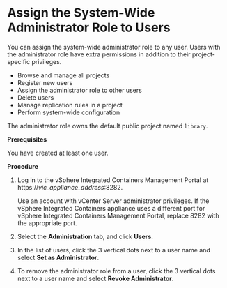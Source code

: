 # Assign the System-Wide Administrator Role to Users # 

You can assign the system-wide administrator role to any user. Users with the administrator role have extra permissions in addition to their project-specific privileges. 

- Browse and manage all projects
- Register new users
- Assign the administrator role to other users
- Delete users
- Manage replication rules in a project
- Perform system-wide configuration 

The administrator role owns the default public project named `library`.  

**Prerequisites**

You have created at least one user.

**Procedure**

1. Log in to the vSphere Integrated Containers Management Portal at https://<i>vic_appliance_address</i>:8282.

    Use an account with vCenter Server administrator privileges. If the vSphere Integrated Containers appliance uses a different port for vSphere Integrated Containers Management Portal, replace 8282 with the appropriate port.
2. Select the **Administration** tab, and click **Users**.
7. In the list of users, click the 3 vertical dots next to a user name and select **Set as Administrator**.
8. To remove the administrator role from a user, click the 3 vertical dots next to a user name and select **Revoke Administrator**.